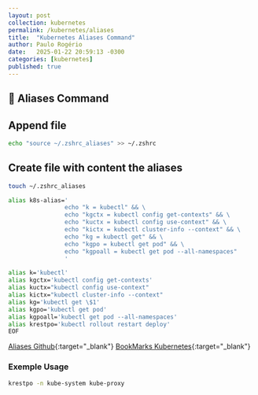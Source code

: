 ```yaml
---
layout: post
collection: kubernetes
permalink: /kubernetes/aliases
title:  "Kubernetes Aliases Command"
author: Paulo Rogério
date:   2025-01-22 20:59:13 -0300
categories: [kubernetes]
published: true
---
```


## 🚀 Aliases Command

## Append file

```bash
echo "source ~/.zshrc_aliases" >> ~/.zshrc
```

## Create file with content the aliases

```bash
touch ~/.zshrc_aliases
```

```bash
alias k8s-alias='
                echo "k = kubectl" && \
                echo "kgctx = kubectl config get-contexts" && \
                echo "kuctx = kubectl config use-context" && \
                echo "kictx = kubectl cluster-info --context" && \
                echo "kg = kubectl get" && \
                echo "kgpo = kubectl get pod" && \
                echo "kgpoall = kubectl get pod --all-namespaces"
                '

alias k='kubectl'
alias kgctx='kubectl config get-contexts'
alias kuctx="kubectl config use-context"
alias kictx="kubectl cluster-info --context"
alias kg='kubectl get \$1'
alias kgpo='kubectl get pod'
alias kgpoall='kubectl get pod --all-namespaces'
alias krestpo='kubectl rollout restart deploy'
EOF
```

[Aliases Github](https://github.com/wuestkamp/Kubernetes-Certified-Administrator?tab=readme-ov-file){:target="_blank"}
[BookMarks Kubernetes](https://github.com/reetasingh/CKAD-Bookmarks?tab=readme-ov-file){:target="_blank"}

### Exemple Usage

```bash
krestpo -n kube-system kube-proxy
```

